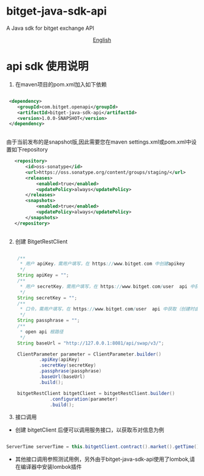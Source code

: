 # bitget-java-sdk-api
A Java sdk for bitget exchange API

<p align="center">
<a href="https://github.com/88250/solo/blob/master/README.md">English</a>
</p>

# api sdk 使用说明
1. 在maven项目的pom.xml加入如下依赖
```xml

 <dependency>
    <groupId>com.bitget.openapi</groupId>
    <artifactId>bitget-java-sdk-api</artifactId>
    <version>1.0.0-SNAPSHOT</version>
 </dependency>
 
```

由于当前发布的是snapshot版,因此需要您在maven settings.xml或pom.xml中设置如下repository

```xml
   <repository> 
       <id>oss-sonatype</id>
       <url>https://oss.sonatype.org/content/groups/staging/</url>
       <releases>
           <enabled>true</enabled>
           <updatePolicy>always</updatePolicy>
       </releases>
       <snapshots>
           <enabled>true</enabled>
           <updatePolicy>always</updatePolicy>
       </snapshots>
   </repository>
                
```

2. 创建 BitgetRestClient

```java

    /**
     * 用户 apiKey，需用户填写，在 https://www.bitget.com 中创建apikey
     */
    String apiKey = "";
    /**
     * 用户 secretKey，需用户填写，在 https://www.bitget.com/user  api 中获取
     */
    String secretKey = "";
    /**
     * 口令，需用户填写，在 https://www.bitget.com/user  api 中获取（创建时由用户设定）
     */
    String passphrase = "";
    /**
     * open api 根路径
     */
    String baseUrl = "http://127.0.0.1:8081/api/swap/v3/";

    ClientParameter parameter = ClientParameter.builder()
            .apiKey(apiKey)
            .secretKey(secretKey)
            .passphrase(passphrase)
            .baseUrl(baseUrl)
            .build();

    bitgetRestClient bitgetClient = bitgetRestClient.builder()
                .configuration(parameter)
                .build();

```
3. 接口调用
- 创建 bitgetClient 后便可以调用服务接口，以获取币对信息为例
```java

ServerTime serverTime = this.bitgetClient.contract().market().getTime()

```

- 其他接口调用参照测试用例，另外由于bitget-java-sdk-api使用了lombok,请在编译器中安装lombok插件
